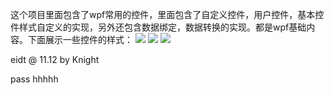 这个项目里面包含了wpf常用的控件，里面包含了自定义控件，用户控件，基本控件样式自定义的实现，另外还包含数据绑定，数据转换的实现。都是wpf基础内容。下面展示一些控件的样式：
![](https://github.com/caomfan/WpfDemo/blob/master/1.png)
![](https://github.com/caomfan/WpfDemo/blob/master/2.png)
![](https://github.com/caomfan/WpfDemo/blob/master/3.png)

eidt @ 11.12 by Knight

pass hhhhh